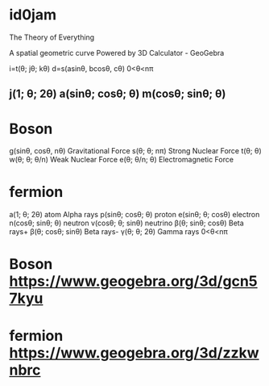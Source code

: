 # id0jam
The Theory of Everything

A spatial geometric curve
Powered by 3D Calculator - GeoGebra

i=t(θ; jθ; kθ)
d=s(asinθ, bcosθ, cθ)
0<θ<nπ

j(1; θ; 2θ)
a(sinθ; cosθ; θ)
m(cosθ; sinθ; θ)
------------------------------------------------
# Boson
g(sinθ, cosθ, nθ)        Gravitational Force
s(θ; θ; nπ)              Strong Nuclear Force
t(θ; θ)
w(θ; θ; θ/n)             Weak Nuclear Force
e(θ; θ/n; θ)             Electromagnetic Force

# fermion
a(1; θ; 2θ)              atom       Alpha rays
p(sinθ; cosθ; θ)         proton
e(sinθ; θ; cosθ)         electron
n(cosθ; sinθ; θ)         neutron
v(cosθ; θ; sinθ)         neutrino
β(θ; sinθ; cosθ)                    Beta rays+
β(θ; cosθ; sinθ)                    Beta rays-
γ(θ; θ; 2θ)                         Gamma rays
0<θ<nπ 

# Boson   https://www.geogebra.org/3d/gcn57kyu
# fermion https://www.geogebra.org/3d/zzkwnbrc
